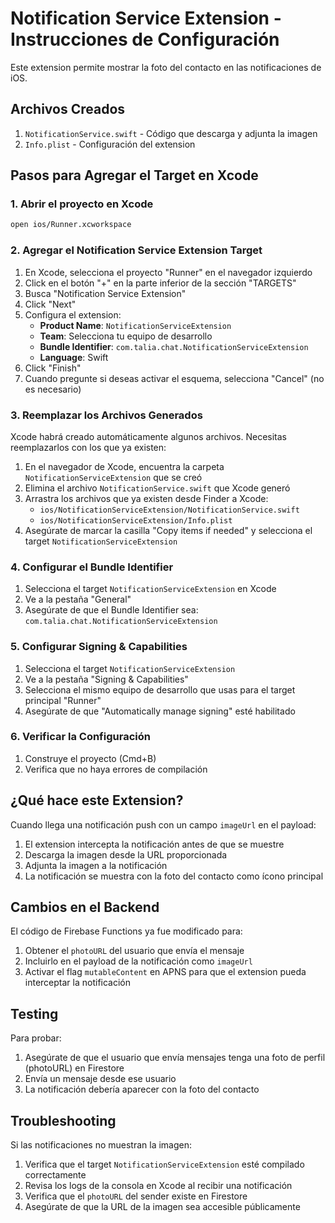 # Notification Service Extension - Instrucciones de Configuración

Este extension permite mostrar la foto del contacto en las notificaciones de iOS.

## Archivos Creados

1. `NotificationService.swift` - Código que descarga y adjunta la imagen
2. `Info.plist` - Configuración del extension

## Pasos para Agregar el Target en Xcode

### 1. Abrir el proyecto en Xcode

```bash
open ios/Runner.xcworkspace
```

### 2. Agregar el Notification Service Extension Target

1. En Xcode, selecciona el proyecto "Runner" en el navegador izquierdo
2. Click en el botón "+" en la parte inferior de la sección "TARGETS"
3. Busca "Notification Service Extension"
4. Click "Next"
5. Configura el extension:
   - **Product Name**: `NotificationServiceExtension`
   - **Team**: Selecciona tu equipo de desarrollo
   - **Bundle Identifier**: `com.talia.chat.NotificationServiceExtension`
   - **Language**: Swift
6. Click "Finish"
7. Cuando pregunte si deseas activar el esquema, selecciona "Cancel" (no es necesario)

### 3. Reemplazar los Archivos Generados

Xcode habrá creado automáticamente algunos archivos. Necesitas reemplazarlos con los que ya existen:

1. En el navegador de Xcode, encuentra la carpeta `NotificationServiceExtension` que se creó
2. Elimina el archivo `NotificationService.swift` que Xcode generó
3. Arrastra los archivos que ya existen desde Finder a Xcode:
   - `ios/NotificationServiceExtension/NotificationService.swift`
   - `ios/NotificationServiceExtension/Info.plist`
4. Asegúrate de marcar la casilla "Copy items if needed" y selecciona el target `NotificationServiceExtension`

### 4. Configurar el Bundle Identifier

1. Selecciona el target `NotificationServiceExtension` en Xcode
2. Ve a la pestaña "General"
3. Asegúrate de que el Bundle Identifier sea: `com.talia.chat.NotificationServiceExtension`

### 5. Configurar Signing & Capabilities

1. Selecciona el target `NotificationServiceExtension`
2. Ve a la pestaña "Signing & Capabilities"
3. Selecciona el mismo equipo de desarrollo que usas para el target principal "Runner"
4. Asegúrate de que "Automatically manage signing" esté habilitado

### 6. Verificar la Configuración

1. Construye el proyecto (Cmd+B)
2. Verifica que no haya errores de compilación

## ¿Qué hace este Extension?

Cuando llega una notificación push con un campo `imageUrl` en el payload:

1. El extension intercepta la notificación antes de que se muestre
2. Descarga la imagen desde la URL proporcionada
3. Adjunta la imagen a la notificación
4. La notificación se muestra con la foto del contacto como ícono principal

## Cambios en el Backend

El código de Firebase Functions ya fue modificado para:

1. Obtener el `photoURL` del usuario que envía el mensaje
2. Incluirlo en el payload de la notificación como `imageUrl`
3. Activar el flag `mutableContent` en APNS para que el extension pueda interceptar la notificación

## Testing

Para probar:

1. Asegúrate de que el usuario que envía mensajes tenga una foto de perfil (photoURL) en Firestore
2. Envía un mensaje desde ese usuario
3. La notificación debería aparecer con la foto del contacto

## Troubleshooting

Si las notificaciones no muestran la imagen:

1. Verifica que el target `NotificationServiceExtension` esté compilado correctamente
2. Revisa los logs de la consola en Xcode al recibir una notificación
3. Verifica que el `photoURL` del sender existe en Firestore
4. Asegúrate de que la URL de la imagen sea accesible públicamente
